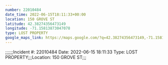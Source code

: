 ```yaml
---
number: 22010484
date_time: 2022-06-15T18:11:33+00:00
location: 150 GROVE ST
latitude: 42.38274356473149
longitude: -71.15813873047078
type: LOST PROPERTY
google_maps_link: https://maps.google.com/?q=42.38274356473149,-71.15813873047078
---
```


;;;;;;Incident #: 22010484   Date: 2022-06-15 18:11:33   Type: LOST PROPERTY;;;Location: 150 GROVE ST;;;
